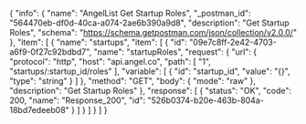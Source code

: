 {
  "info": {
    "name": "AngelList Get Startup Roles",
    "_postman_id": "564470eb-df0d-40ca-a074-2ae6b390a9d8",
    "description": "Get Startup Roles",
    "schema": "https://schema.getpostman.com/json/collection/v2.0.0/"
  },
  "item": [
    {
      "name": "startups",
      "item": [
        {
          "id": "09e7c8ff-2e42-4703-a6f9-0f27c92bdbd7",
          "name": "startupRoles",
          "request": {
            "url": {
              "protocol": "http",
              "host": "api.angel.co",
              "path": [
                "1",
                "startups/:startup_id/roles"
              ],
              "variable": [
                {
                  "id": "startup_id",
                  "value": "{}",
                  "type": "string"
                }
              ]
            },
            "method": "GET",
            "body": {
              "mode": "raw"
            },
            "description": "Get Startup Roles"
          },
          "response": [
            {
              "status": "OK",
              "code": 200,
              "name": "Response_200",
              "id": "526b0374-b20e-463b-804a-18bd7edeeb08"
            }
          ]
        }
      ]
    }
  ]
}